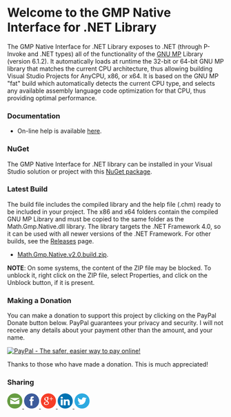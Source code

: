 
# Welcome to the GMP Native Interface for .NET Library
The GMP Native Interface for .NET Library exposes to .NET (through P-Invoke and .NET types) all of
the functionality of the [GNU MP](https://gmplib.org/) Library (version 6.1.2).
It automatically loads at runtime the 32-bit or 64-bit GNU MP library that matches the current CPU
architecture, thus allowing building Visual Studio Projects for AnyCPU, x86, or x64.
It is based on the GNU MP "fat" build which automatically detects the current CPU type, and selects
any available assembly language code optimization for that CPU, thus providing optimal performance. 

### Documentation

- On-line help is available [here](https://machinecognitis.github.io/Math.Gmp.Native/).

### NuGet

The GMP Native Interface for .NET library can be installed in your Visual Studio solution or project
with this [NuGet package](https://www.nuget.org/packages/Math.Gmp.Native.NET/).

### Latest Build

The build file includes the compiled library and the help file (.chm) ready to be included in your project.
The x86 and x64 folders contain the compiled GNU MP Library and must be copied to the same folder as the
Math.Gmp.Native.dll library. The library targets the .NET Framework 4.0, so it can be used with all newer
versions of the .NET Framework.
For other builds, see the [Releases](https://github.com/MachineCognitis/Math.Gmp.Native/releases) page.

- [Math.Gmp.Native.v2.0.build.zip](https://github.com/MachineCognitis/Math.Gmp.Native/releases/download/v2.0/Math.Gmp.Native.v2.0.build.zip).

**NOTE**: On some systems, the content of the ZIP file may be blocked. To unblock it, right click on the
ZIP file, select Properties, and click on the Unblock button, if it is present.

### Making a Donation

You can make a donation to support this project by clicking on the PayPal Donate button below.
PayPal guarantees your privacy and security. I will not receive any details about your payment
other than the amount, and your name.

<a href="https://www.paypal.com/cgi-bin/webscr?cmd=_s-xclick&hosted_button_id=WUQ6Q2QC8EVDA"><img src="https://www.paypalobjects.com/en_US/i/btn/btn_donate_LG.gif" border="0" alt="PayPal - The safer, easier way to pay online!"></a>

Thanks to those who have made a donation. This is much appreciated!

### Sharing

<div>
     <!-- Email --> 
    <a href="mailto:?Subject=C.math.NET%20Library&amp;Body=I%20saw%20this%20and%20thought%20of%20you!%20https://github.com/MachineCognitis/Math.Gmp.Native/" target="_blank"> 
        <img width="35" src="./docs/icons/mail.png" alt="Email" /> 
    </a> 
     <!-- Facebook --> 
    <a href="http://www.facebook.com/sharer.php?u=https://github.com/MachineCognitis/Math.Gmp.Native/" target="_blank"> 
        <img width="35"src="./docs/icons/facebook.png" alt="Facebook" /> 
    </a> 
     <!-- Google+ --> 
    <a href="https://plus.google.com/share?url=https://github.com/MachineCognitis/Math.Gmp.Native/" target="_blank"> 
        <img width="35"src="./docs/icons/google.png" alt="Google" /> 
    </a> 
     <!-- LinkedIn --> 
    <a href="http://www.linkedin.com/shareArticle?mini=true&amp;url=https://github.com/MachineCognitis/Math.Gmp.Native/" target="_blank"> 
        <img width="35"src="./docs/icons/linkedin.png" alt="LinkedIn" /> 
    </a> 
    <!-- Twitter --> 
    <a href="https://twitter.com/share?url=https://github.com/MachineCognitis/Math.Gmp.Native/" target="_blank"> 
        <img width="35"src="./docs/icons/twitter.png" alt="Twitter" /> 
    </a> 
</div>


